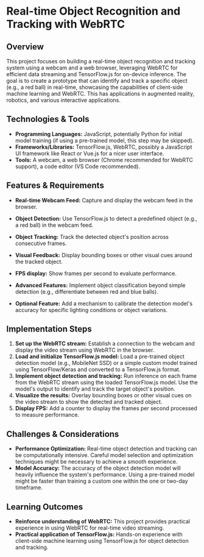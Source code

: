 # Real-time Object Recognition and Tracking with WebRTC

## Overview
This project focuses on building a real-time object recognition and tracking system using a webcam and a web browser, leveraging WebRTC for efficient data streaming and TensorFlow.js for on-device inference.  The goal is to create a prototype that can identify and track a specific object (e.g., a red ball) in real-time, showcasing the capabilities of client-side machine learning and WebRTC.  This has applications in augmented reality, robotics, and various interactive applications.

## Technologies & Tools
* **Programming Languages:** JavaScript, potentially Python for initial model training (if using a pre-trained model, this step may be skipped).
* **Frameworks/Libraries:** TensorFlow.js, WebRTC, possibly a JavaScript UI framework like React or Vue.js for a nicer user interface.
* **Tools:**  A webcam, a web browser (Chrome recommended for WebRTC support), a code editor (VS Code recommended).

## Features & Requirements
- **Real-time Webcam Feed:** Capture and display the webcam feed in the browser.
- **Object Detection:**  Use TensorFlow.js to detect a predefined object (e.g., a red ball) in the webcam feed.
- **Object Tracking:** Track the detected object's position across consecutive frames.
- **Visual Feedback:** Display bounding boxes or other visual cues around the tracked object.
- **FPS display:** Show frames per second to evaluate performance.

- **Advanced Features:** Implement object classification beyond simple detection (e.g., differentiate between red and blue balls).
- **Optional Feature:** Add a mechanism to calibrate the detection model's accuracy for specific lighting conditions or object variations.


## Implementation Steps
1. **Set up the WebRTC stream:**  Establish a connection to the webcam and display the video stream using WebRTC in the browser.
2. **Load and initialize TensorFlow.js model:** Load a pre-trained object detection model (e.g., MobileNet SSD) or a simple custom model trained using TensorFlow/Keras and converted to a TensorFlow.js format.
3. **Implement object detection and tracking:** Run inference on each frame from the WebRTC stream using the loaded TensorFlow.js model.  Use the model's output to identify and track the target object's position.
4. **Visualize the results:** Overlay bounding boxes or other visual cues on the video stream to show the detected and tracked object.
5. **Display FPS:** Add a counter to display the frames per second processed to measure performance.


## Challenges & Considerations
- **Performance Optimization:**  Real-time object detection and tracking can be computationally intensive.  Careful model selection and optimization techniques might be necessary to achieve a smooth experience.
- **Model Accuracy:** The accuracy of the object detection model will heavily influence the system's performance.  Using a pre-trained model might be faster than training a custom one within the one or two-day timeframe.

## Learning Outcomes
- **Reinforce understanding of WebRTC:** This project provides practical experience in using WebRTC for real-time video streaming.
- **Practical application of TensorFlow.js:**  Hands-on experience with client-side machine learning using TensorFlow.js for object detection and tracking.

